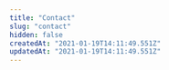 ```yaml
---
title: "Contact"
slug: "contact"
hidden: false
createdAt: "2021-01-19T14:11:49.551Z"
updatedAt: "2021-01-19T14:11:49.551Z"
---
```

